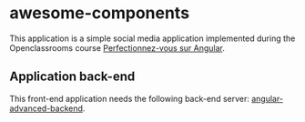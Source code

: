 # awesome-components

This application is a simple social media application implemented during the Openclassrooms course [Perfectionnez-vous sur Angular](https://openclassrooms.com/fr/courses/7471281-perfectionnez-vous-sur-angular).

## Application back-end

This front-end application needs the following back-end server:  [angular-advanced-backend](https://github.com/OpenClassrooms-Student-Center/angular-advanced-backend).